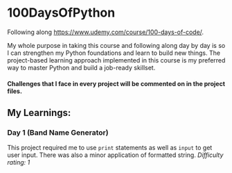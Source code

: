 # 100DaysOfPython

Following along https://www.udemy.com/course/100-days-of-code/.

My whole purpose in taking this course and following along day by day is so I can strengthen
my Python foundations and learn to build new things. 
The project-based learning approach implemented in this course is my preferred way to master Python and build a job-ready skillset.

#### Challenges that I face in every project will be commented on in the project files.

## My Learnings:

### Day 1 (Band Name Generator)
This project required me to use `print` statements as well as `input` to get user input. There was also a minor application of formatted string.
*Difficulty rating: 1*
